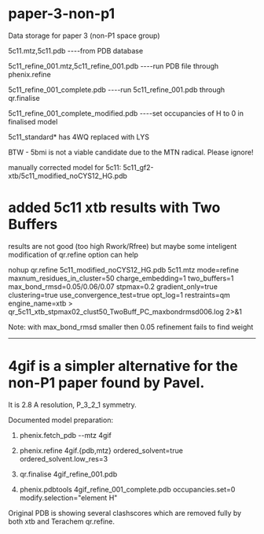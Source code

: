 # paper-3-non-p1
Data storage for paper 3 (non-P1 space group)

5c11.mtz,5c11.pdb   ----from PDB database 

5c11_refine_001.mtz,5c11_refine_001.pdb  ----run PDB file through phenix.refine

5c11_refine_001_complete.pdb  ----run 5c11_refine_001.pdb through qr.finalise

5c11_refine_001_complete_modified.pdb  ----set occupancies of H to 0 in finalised model

5c11_standard* has 4WQ replaced with LYS

BTW - 5bmi is not a viable candidate due to the MTN radical. Please ignore!

manually corrected model for 5c11: 5c11_gf2-xtb/5c11_modified_noCYS12_HG.pdb

# added 5c11 xtb results with Two Buffers 

results are not good (too high Rwork/Rfree) but maybe some inteligent modification of qr.refine option can help

nohup qr.refine 5c11_modified_noCYS12_HG.pdb 5c11.mtz  mode=refine maxnum_residues_in_cluster=50 charge_embedding=1 two_buffers=1 max_bond_rmsd=0.05/0.06/0.07 stpmax=0.2 gradient_only=true clustering=true use_convergence_test=true  opt_log=1 restraints=qm  engine_name=xtb  > qr_5c11_xtb_stpmax02_clust50_TwoBuff_PC_maxbondrmsd006.log 2>&1 

Note: with max_bond_rmsd smaller then 0.05 refinement fails to find weight

--------------------------------------------------------------------------------

# 4gif is a simpler alternative for the non-P1 paper found by Pavel. 

It is 2.8 A resolution, P_3_2_1 symmetry.

Documented model preparation:

1.	phenix.fetch_pdb --mtz 4gif

2.	phenix.refine 4gif.{pdb,mtz} ordered_solvent=true ordered_solvent.low_res=3

3.	qr.finalise 4gif_refine_001.pdb

4.	phenix.pdbtools 4gif_refine_001_complete.pdb occupancies.set=0 modify.selection="element H"

Original PDB is showing several clashscores which are removed fully by both xtb and Terachem qr.refine.


